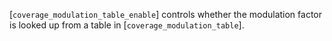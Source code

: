 [`coverage_modulation_table_enable`] controls whether the modulation
factor is looked up from a table in [`coverage_modulation_table`].